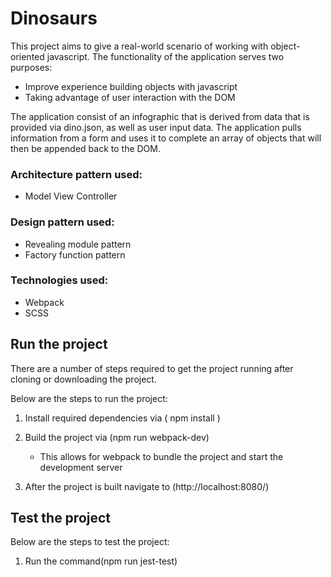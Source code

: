 # Dinosaurs

This project aims to give a real-world scenario of working with object-oriented javascript.
The functionality of the application serves two purposes:
- Improve experience building objects with javascript
- Taking advantage of user interaction with the DOM

The application consist of an infographic that is derived from data that is provided via dino.json, as well as user input data.
The application pulls information from a form and uses it to complete an array of objects that will then be appended back to the DOM.


### Architecture pattern used:
- Model View Controller

### Design pattern used:
- Revealing module pattern
- Factory function pattern

### Technologies used:
- Webpack
- SCSS

## Run the project

There are a number of steps required to get the project running after cloning or downloading the project.

Below are the steps to run the project:

1. Install required dependencies via ( npm install )

2. Build the project via (npm run webpack-dev)
    - This allows for webpack to bundle the project and start the development server

3. After the project is built navigate to (http://localhost:8080/)

## Test the project

Below are the steps to test the project:

1. Run the command(npm run jest-test)